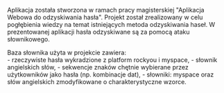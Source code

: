 Aplikacja została stworzona w ramach pracy magisterskiej "Aplikacja Webowa do odzyskiwania hasła". Projekt został zrealizowany w celu pogłębienia wiedzy na temat istniejących metoda odzyskiwania haseł.
W prezentowanej aplikacji hasła odzyskiwane są za pomocą ataku słownikowego.
        
 Baza słownika użyta w projekcie zawiera:</br>
            - rzeczywiste hasła wykradzione z platform rockyou i myspace,
            - słownik angielskich słów,
            - sekwencje znaków chętnie wybierane przez użytkowników jako hasła (np. kombinacje dat),
            - słowniki: myspace oraz słów angielskich zmodyfikowane o charakterystyczne wzorce.
